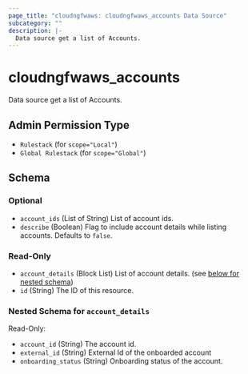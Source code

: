 ```yaml
---
page_title: "cloudngfwaws: cloudngfwaws_accounts Data Source"
subcategory: ""
description: |-
  Data source get a list of Accounts.
---
```


# cloudngfwaws_accounts

Data source get a list of Accounts.


## Admin Permission Type

* `Rulestack` (for `scope="Local"`)
* `Global Rulestack` (for `scope="Global"`)





<!-- schema generated by tfplugindocs -->
## Schema

### Optional

- `account_ids` (List of String) List of account ids.
- `describe` (Boolean) Flag to include account details while listing accounts. Defaults to `false`.

### Read-Only

- `account_details` (Block List) List of account details. (see [below for nested schema](#nestedblock--account_details))
- `id` (String) The ID of this resource.

<a id="nestedblock--account_details"></a>
### Nested Schema for `account_details`

Read-Only:

- `account_id` (String) The account id.
- `external_id` (String) External Id of the onboarded account
- `onboarding_status` (String) Onboarding status of the account.
